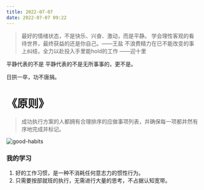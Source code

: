 ```yaml
---
title: 2022-07-07
date: 2022-07-07 09:22
---
```


> 最好的情绪状态，不是快乐、兴奋、激动，而是平静。
> 学会理性客观的看待世界，最终获益的还是你自己。——王盐 
> 不浪费精力在已不能改变的事上纠结，全力以赴投入手里能hold的工作 ——迎十里

平静代表的不是
平静代表的不是无所事事的，更不是。

日拱一卒，功不唐捐。


# 《原则》

> 成功执行方案的人都拥有合理排序的应做事项列表，并确保每一项都井然有序地完成并标记。 

![good-habits](http://rde7kx053.hd-bkt.clouddn.com/jianxue/good-habits.jpg)



### 我的学习

1. 好的工作习惯，是一种不消耗任何意志力的惯性行为。 
2. 只需要按部就班的执行，无需进行大量的思考，不占据认知宽带。
